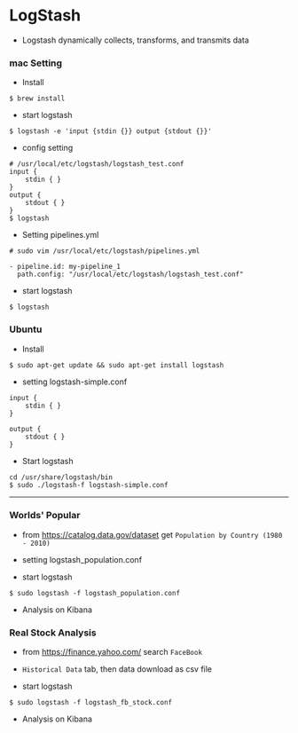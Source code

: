 # LogStash

* Logstash dynamically collects, transforms, and transmits data 



### mac Setting



* Install

```shell
$ brew install
```

* start logstash

```shell 
$ logstash -e 'input {stdin {}} output {stdout {}}'
```

* config setting

```shell
# /usr/local/etc/logstash/logstash_test.conf
input {
	stdin { }
}
output {
	stdout { }
}
$ logstash
```

* Setting pipelines.yml

```shell
# sudo vim /usr/local/etc/logstash/pipelines.yml

- pipeline.id: my-pipeline_1
  path.config: "/usr/local/etc/logstash/logstash_test.conf"
```

* start logstash 

```
$ logstash
```



### Ubuntu

* Install

```
$ sudo apt-get update && sudo apt-get install logstash
```



* setting logstash-simple.conf

```shell
input {
	stdin { }
}

output {
	stdout { }
}
```

* Start logstash

```shell
cd /usr/share/logstash/bin
$ sudo ./logstash-f logstash-simple.conf
```



---



### Worlds' Popular



* from https://catalog.data.gov/dataset  get ``Population by Country (1980 - 2010)``

* setting logstash_population.conf 

* start logstash

```shell
$ sudo logstash -f logstash_population.conf 
```

* Analysis on Kibana



### Real Stock Analysis



* from https://finance.yahoo.com/  search `FaceBook`
* `Historical Data` tab, then data download as csv file

* start logstash

```shell
$ sudo logstash -f logstash_fb_stock.conf
```

* Analysis on Kibana

  